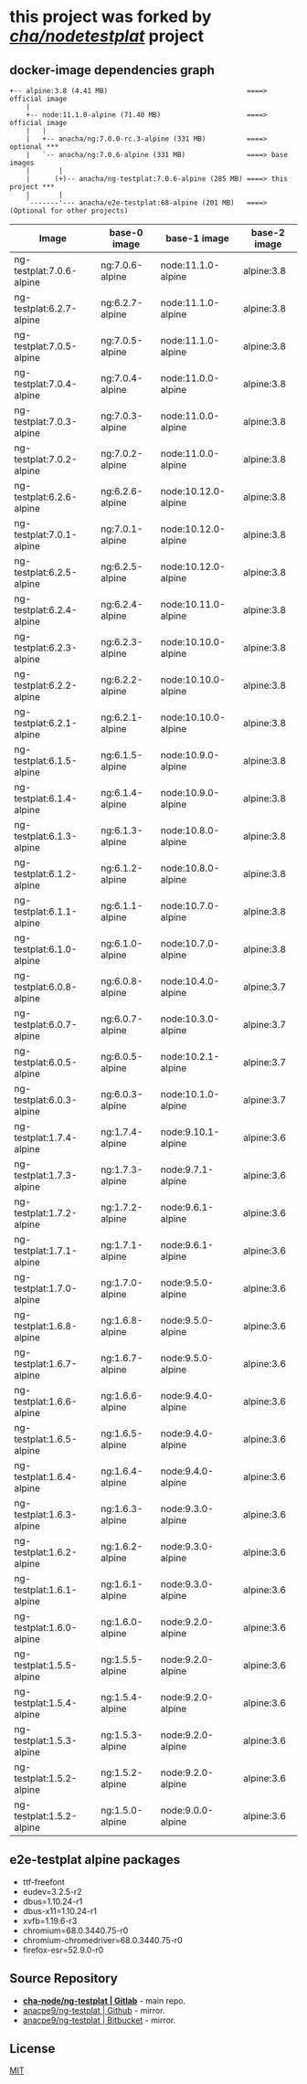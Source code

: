 # this project was forked by _*[cha/nodetestplat](https://lab.er.co.th/cha/nodetestplat)*_ project

## docker-image dependencies graph

```text
+-- alpine:3.8 (4.41 MB)                                  ====> official image
    |
    +-- node:11.1.0-alpine (71.40 MB)                     ====> official image
    |   |
    |   +-- anacha/ng:7.0.0-rc.3-alpine (331 MB)          ====> optional ***
    |   `-- anacha/ng:7.0.6-alpine (331 MB)               ====> base images
    |       |
    |      (+)-- anacha/ng-testplat:7.0.6-alpine (285 MB) ====> this project ***
    |       |
    `-------'--- anacha/e2e-testplat:68-alpine (201 MB)   ====> (Optional for other projects)
```

| Image                    | base-0 image    | base-1 image        | base-2 image |
| ------------------------ | --------------- | ------------------- | ------------ |
| ng-testplat:7.0.6-alpine | ng:7.0.6-alpine | node:11.1.0-alpine  | alpine:3.8   |
| ng-testplat:6.2.7-alpine | ng:6.2.7-alpine | node:11.1.0-alpine  | alpine:3.8   |
| ng-testplat:7.0.5-alpine | ng:7.0.5-alpine | node:11.1.0-alpine  | alpine:3.8   |
| ng-testplat:7.0.4-alpine | ng:7.0.4-alpine | node:11.0.0-alpine  | alpine:3.8   |
| ng-testplat:7.0.3-alpine | ng:7.0.3-alpine | node:11.0.0-alpine  | alpine:3.8   |
| ng-testplat:7.0.2-alpine | ng:7.0.2-alpine | node:11.0.0-alpine  | alpine:3.8   |
| ng-testplat:6.2.6-alpine | ng:6.2.6-alpine | node:10.12.0-alpine | alpine:3.8   |
| ng-testplat:7.0.1-alpine | ng:7.0.1-alpine | node:10.12.0-alpine | alpine:3.8   |
| ng-testplat:6.2.5-alpine | ng:6.2.5-alpine | node:10.12.0-alpine | alpine:3.8   |
| ng-testplat:6.2.4-alpine | ng:6.2.4-alpine | node:10.11.0-alpine | alpine:3.8   |
| ng-testplat:6.2.3-alpine | ng:6.2.3-alpine | node:10.10.0-alpine | alpine:3.8   |
| ng-testplat:6.2.2-alpine | ng:6.2.2-alpine | node:10.10.0-alpine | alpine:3.8   |
| ng-testplat:6.2.1-alpine | ng:6.2.1-alpine | node:10.10.0-alpine | alpine:3.8   |
| ng-testplat:6.1.5-alpine | ng:6.1.5-alpine | node:10.9.0-alpine  | alpine:3.8   |
| ng-testplat:6.1.4-alpine | ng:6.1.4-alpine | node:10.9.0-alpine  | alpine:3.8   |
| ng-testplat:6.1.3-alpine | ng:6.1.3-alpine | node:10.8.0-alpine  | alpine:3.8   |
| ng-testplat:6.1.2-alpine | ng:6.1.2-alpine | node:10.8.0-alpine  | alpine:3.8   |
| ng-testplat:6.1.1-alpine | ng:6.1.1-alpine | node:10.7.0-alpine  | alpine:3.8   |
| ng-testplat:6.1.0-alpine | ng:6.1.0-alpine | node:10.7.0-alpine  | alpine:3.8   |
| ng-testplat:6.0.8-alpine | ng:6.0.8-alpine | node:10.4.0-alpine  | alpine:3.7   |
| ng-testplat:6.0.7-alpine | ng:6.0.7-alpine | node:10.3.0-alpine  | alpine:3.7   |
| ng-testplat:6.0.5-alpine | ng:6.0.5-alpine | node:10.2.1-alpine  | alpine:3.7   |
| ng-testplat:6.0.3-alpine | ng:6.0.3-alpine | node:10.1.0-alpine  | alpine:3.7   |
| ng-testplat:1.7.4-alpine | ng:1.7.4-alpine | node:9.10.1-alpine  | alpine:3.6   |
| ng-testplat:1.7.3-alpine | ng:1.7.3-alpine | node:9.7.1-alpine   | alpine:3.6   |
| ng-testplat:1.7.2-alpine | ng:1.7.2-alpine | node:9.6.1-alpine   | alpine:3.6   |
| ng-testplat:1.7.1-alpine | ng:1.7.1-alpine | node:9.6.1-alpine   | alpine:3.6   |
| ng-testplat:1.7.0-alpine | ng:1.7.0-alpine | node:9.5.0-alpine   | alpine:3.6   |
| ng-testplat:1.6.8-alpine | ng:1.6.8-alpine | node:9.5.0-alpine   | alpine:3.6   |
| ng-testplat:1.6.7-alpine | ng:1.6.7-alpine | node:9.5.0-alpine   | alpine:3.6   |
| ng-testplat:1.6.6-alpine | ng:1.6.6-alpine | node:9.4.0-alpine   | alpine:3.6   |
| ng-testplat:1.6.5-alpine | ng:1.6.5-alpine | node:9.4.0-alpine   | alpine:3.6   |
| ng-testplat:1.6.4-alpine | ng:1.6.4-alpine | node:9.4.0-alpine   | alpine:3.6   |
| ng-testplat:1.6.3-alpine | ng:1.6.3-alpine | node:9.3.0-alpine   | alpine:3.6   |
| ng-testplat:1.6.2-alpine | ng:1.6.2-alpine | node:9.3.0-alpine   | alpine:3.6   |
| ng-testplat:1.6.1-alpine | ng:1.6.1-alpine | node:9.3.0-alpine   | alpine:3.6   |
| ng-testplat:1.6.0-alpine | ng:1.6.0-alpine | node:9.2.0-alpine   | alpine:3.6   |
| ng-testplat:1.5.5-alpine | ng:1.5.5-alpine | node:9.2.0-alpine   | alpine:3.6   |
| ng-testplat:1.5.4-alpine | ng:1.5.4-alpine | node:9.2.0-alpine   | alpine:3.6   |
| ng-testplat:1.5.3-alpine | ng:1.5.3-alpine | node:9.2.0-alpine   | alpine:3.6   |
| ng-testplat:1.5.2-alpine | ng:1.5.2-alpine | node:9.2.0-alpine   | alpine:3.6   |
| ng-testplat:1.5.2-alpine | ng:1.5.0-alpine | node:9.0.0-alpine   | alpine:3.6   |

## e2e-testplat alpine packages

- ttf-freefont
- eudev=3.2.5-r2
- dbus=1.10.24-r1
- dbus-x11=1.10.24-r1
- xvfb=1.19.6-r3
- chromium=68.0.3440.75-r0
- chromium-chromedriver=68.0.3440.75-r0
- firefox-esr=52.9.0-r0

## Source Repository

- [**cha-node/ng-testplat | Gitlab**](https://gitlab.com/cha-node/ng-testplat) - main repo.
- [anacpe9/ng-testplat | Github](https://github.com/anacpe9/ng-testplat) - mirror.
- [anacpe9/ng-testplat | Bitbucket](https://bitbucket.org/anacpe9/ng-testplat) - mirror.

## License

[MIT](LICENSE)
